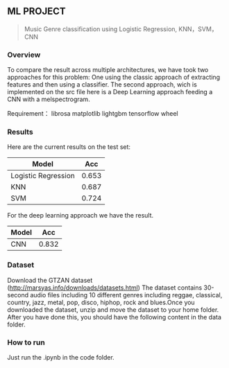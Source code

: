 ## ML PROJECT

>  Music Genre classification using Logistic Regression, KNN，SVM，CNN

### Overview
To compare the result across multiple architectures, we have took two approaches for this problem: One using the classic approach of extracting features and then using a classifier. The second approach, wich is implemented on the src file here is a Deep Learning approach feeding a CNN with a melspectrogram.

Requirement：
librosa
matplotlib
lightgbm
tensorflow
wheel

### Results
Here are the current results on the test set:

| Model | Acc |
|-------|-----|
| Logistic Regression | 0.653 |
| KNN | 0.687 |
| SVM | 0.724 |

For the deep learning approach we have the result. 

| Model | Acc |
|-------|-----|
| CNN | 0.832 |

### Dataset

Download the GTZAN dataset (http://marsyas.info/downloads/datasets.html)
The dataset contains 30-second audio files including 10 different genres including reggae, classical, country, jazz, metal, pop, disco, hiphop, rock and blues.Once you downloaded the dataset, unzip and move the dataset to your home folder. After you have done this, you should have the following content in the data folder.


### How to run
Just run the .ipynb in the code folder.




